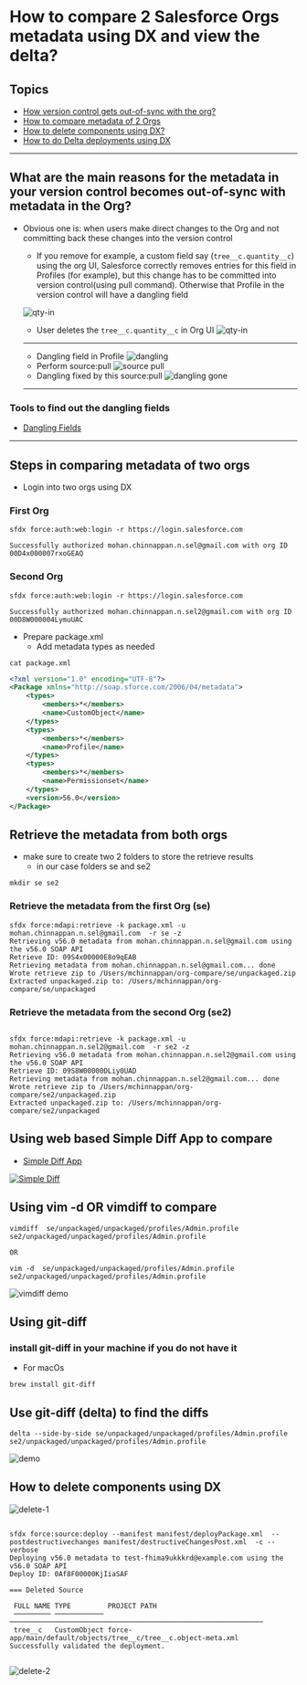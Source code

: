 
# How to compare 2 Salesforce Orgs metadata using DX and view the delta?

## Topics
- [How version control gets out-of-sync with the org?](#reasons)
- [How to compare metadata of 2 Orgs](#compare)
- [How to delete components using DX?](#delete)
- [How to do Delta deployments using DX](https://github.com/mohan-chinnappan-n/delta-deployment/blob/main/delta.md)
------
<a name='reasons'></a>
## What are the main reasons for the metadata in your version control becomes out-of-sync with metadata in the Org?
- Obvious one is:  when users make direct changes to the Org and not committing back these changes into the version control
    - If you remove for example, a custom field say (```tree__c.quantity__c```) using the org UI, Salesforce correctly removes entries for this field in Profiles (for example), but this change has to be committed into version control(using pull command). Otherwise that Profile in the version control will have a dangling field

    ![qty-in](img/qty-in-1.png)
    - User deletes the ```tree__c.quantity__c``` in Org UI
    ![qty-in](img/qty-out.png)
   ---- 
   - Dangling field in Profile
    ![dangling](img/dangling-1.png)
   - Perform source:pull
    ![source pull](img/source-pull-1.png)
    - Dangling fixed by this source:pull
    ![dangling gone](img/dangling-gone-1.png)
    -----

### Tools to find out the dangling fields
- [Dangling Fields](https://github.com/mohan-chinnappan-n/cli-dx/blob/master/mdapi/dangling-fields.md)

-----

<a name='compare'></a>

## Steps in comparing metadata of two orgs

- Login into two orgs using DX

### First Org

```
sfdx force:auth:web:login -r https://login.salesforce.com

Successfully authorized mohan.chinnappan.n.sel@gmail.com with org ID 00D4x000007rxoGEAQ

```
### Second Org
```
sfdx force:auth:web:login -r https://login.salesforce.com

Successfully authorized mohan.chinnappan.n.sel2@gmail.com with org ID 00D8W000004LymuUAC
```

- Prepare package.xml
    - Add metadata types as needed
``` 
cat package.xml
```
```xml
<?xml version="1.0" encoding="UTF-8"?>
<Package xmlns="http://soap.sforce.com/2006/04/metadata">
    <types>
        <members>*</members>
        <name>CustomObject</name>
    </types>
    <types>
        <members>*</members>
        <name>Profile</name>
    </types>
    <types>
        <members>*</members>
        <name>Permissionset</name>
    </types>
    <version>56.0</version>
</Package>

```

## Retrieve the metadata from both orgs

- make sure to create two 2 folders to store the retrieve results
    - in our case folders se and se2
```
mkdir se se2
```

### Retrieve the metadata from the first Org (se) 

```
sfdx force:mdapi:retrieve -k package.xml -u mohan.chinnappan.n.sel@gmail.com  -r se -z
Retrieving v56.0 metadata from mohan.chinnappan.n.sel@gmail.com using the v56.0 SOAP API
Retrieve ID: 09S4x00000E8o9qEAB
Retrieving metadata from mohan.chinnappan.n.sel@gmail.com... done
Wrote retrieve zip to /Users/mchinnappan/org-compare/se/unpackaged.zip
Extracted unpackaged.zip to: /Users/mchinnappan/org-compare/se/unpackaged
```

###  Retrieve the metadata from the second Org (se2)

```

sfdx force:mdapi:retrieve -k package.xml -u mohan.chinnappan.n.sel2@gmail.com  -r se2 -z
Retrieving v56.0 metadata from mohan.chinnappan.n.sel2@gmail.com using the v56.0 SOAP API
Retrieve ID: 09S8W00000DLiy0UAD
Retrieving metadata from mohan.chinnappan.n.sel2@gmail.com... done
Wrote retrieve zip to /Users/mchinnappan/org-compare/se2/unpackaged.zip
Extracted unpackaged.zip to: /Users/mchinnappan/org-compare/se2/unpackaged

```

## Using web based Simple Diff App to compare

- [Simple Diff App](https://mohan-chinnappan-n5.github.io/delta/diff.html)

[![Simple Diff](img/simpleDiff-1.png)](https://mohan-chinnappan-n5.github.io/delta/diff.html)
## Using vim -d  OR  vimdiff to compare 

```
vimdiff  se/unpackaged/unpackaged/profiles/Admin.profile se2/unpackaged/unpackaged/profiles/Admin.profile 

OR

vim -d  se/unpackaged/unpackaged/profiles/Admin.profile se2/unpackaged/unpackaged/profiles/Admin.profile

```
![vimdiff demo](img/vimdiff-1.png)

## Using git-diff
### install git-diff in your machine if you do not have it
- For macOs

```
brew install git-diff

```

## Use git-diff (delta) to find the diffs

```
delta --side-by-side se/unpackaged/unpackaged/profiles/Admin.profile se2/unpackaged/unpackaged/profiles/Admin.profile 
```


![demo](img/screenRecording.webm.gif)

<a name='delete'></a>
## How to delete components using DX

![delete-1](img/delete-1.png)


```

sfdx force:source:deploy --manifest manifest/deployPackage.xml  --postdestructivechanges manifest/destructiveChangesPost.xml  -c --verbose
Deploying v56.0 metadata to test-fhima9ukkkrd@example.com using the v56.0 SOAP API
Deploy ID: 0Af8F00000KjIiaSAF

=== Deleted Source

 FULL NAME TYPE         PROJECT PATH                                                   
 ───────── ──────────── ────────────────────────────────────────────────────────────── 
 tree__c   CustomObject force-app/main/default/objects/tree__c/tree__c.object-meta.xml 
Successfully validated the deployment.


```

 


![delete-2](img/delete-2.png)


